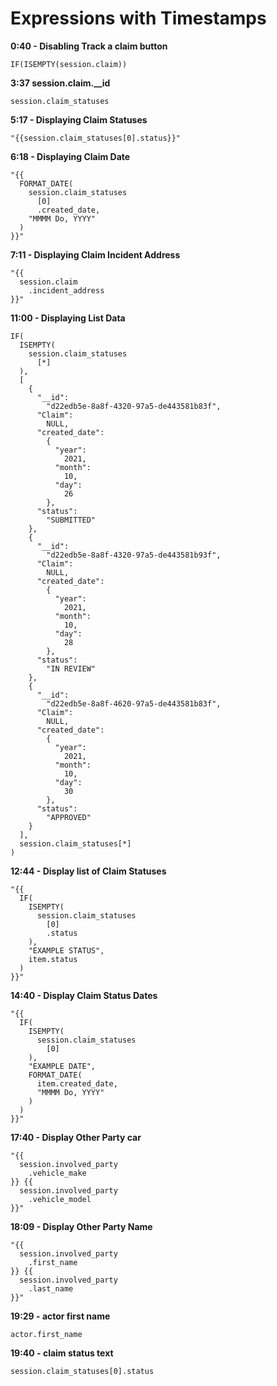 # Expressions with Timestamps

**0:40 - Disabling Track a claim button**
```
IF(ISEMPTY(session.claim))
```

**3:37 session.claim.__id**
```
session.claim_statuses
```


**5:17 - Displaying Claim Statuses**
```
"{{session.claim_statuses[0].status}}"
```

**6:18 - Displaying Claim Date**
```
"{{
  FORMAT_DATE(
    session.claim_statuses
      [0]
      .created_date,
    "MMMM Do, YYYY"
  )
}}"
```

**7:11 - Displaying Claim Incident Address**
```
"{{
  session.claim
    .incident_address
}}"
```



**11:00 - Displaying List Data**
```
IF(
  ISEMPTY(
    session.claim_statuses
      [*]
  ),
  [
    {
      "__id":
        "d22edb5e-8a8f-4320-97a5-de443581b83f",
      "Claim":
        NULL,
      "created_date":
        {
          "year":
            2021,
          "month":
            10,
          "day":
            26
        },
      "status":
        "SUBMITTED"
    },
    {
      "__id":
        "d22edb5e-8a8f-4320-97a5-de443581b93f",
      "Claim":
        NULL,
      "created_date":
        {
          "year":
            2021,
          "month":
            10,
          "day":
            28
        },
      "status":
        "IN REVIEW"
    },
    {
      "__id":
        "d22edb5e-8a8f-4620-97a5-de443581b83f",
      "Claim":
        NULL,
      "created_date":
        {
          "year":
            2021,
          "month":
            10,
          "day":
            30
        },
      "status":
        "APPROVED"
    }
  ],
  session.claim_statuses[*]
)
```


**12:44 - Display list of Claim Statuses**
```
"{{
  IF(
    ISEMPTY(
      session.claim_statuses
        [0]
        .status
    ),
    "EXAMPLE STATUS",
    item.status
  )
}}"
```

**14:40 - Display Claim Status Dates**
```
"{{
  IF(
    ISEMPTY(
      session.claim_statuses
        [0]
    ),
    "EXAMPLE DATE",
    FORMAT_DATE(
      item.created_date,
      "MMMM Do, YYYY"
    )
  )
}}"
```

**17:40 - Display Other Party car**
```
"{{
  session.involved_party
    .vehicle_make
}} {{
  session.involved_party
    .vehicle_model
}}"
```

**18:09 - Display Other Party Name**
```
"{{
  session.involved_party
    .first_name
}} {{
  session.involved_party
    .last_name
}}"
```


**19:29 - actor first name**
```
actor.first_name
```

**19:40 - claim status text**
```
session.claim_statuses[0].status
```

